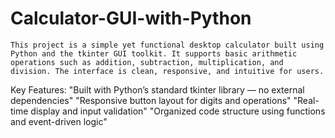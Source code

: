 # Calculator-GUI-with-Python 
    This project is a simple yet functional desktop calculator built using Python and the tkinter GUI toolkit. It supports basic arithmetic operations such as addition, subtraction, multiplication, and division. The interface is clean, responsive, and intuitive for users.
Key Features:
    "Built with Python’s standard tkinter library — no external dependencies"
    "Responsive button layout for digits and operations"
    "Real-time display and input validation"
    "Organized code structure using functions and event-driven logic"
